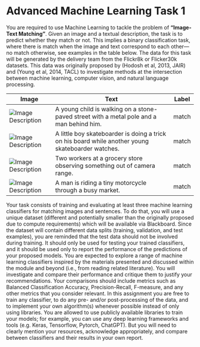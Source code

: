 # Advanced Machine Learning Task 1
You are required to use Machine Learning to tackle the problem of **“Image-Text Matching”**. Given an image and a textual description, the task is to predict whether they match or not. This implies a binary classification task, where there is match when the image and text correspond to each other—no match otherwise, see examples in the table below. The data for this task will be generated by the delivery team from the Flickr8k or Flicker30k datasets. This data was originally proposed by (Hodosh et al, 2013, JAIR) and (Young et al, 2014, TACL) to investigate methods at the intersection between machine learning, computer vision, and natural language processing.

| Image | Text | Label |
| ----- | ---- | ----- |
| ![Image Description](image_url) | A young child is walking on a stone-paved street with a metal pole and a man behind him. | match |
| ![Image Description](image_url) | A little boy skateboarder is doing a trick on his board while another young skateboarder watches. | match |
| ![Image Description](image_url) | Two workers at a grocery store observing something out of camera range. | match |
| ![Image Description](image_url) | A man is riding a tiny motorcycle through a busy market. | match |

Your task consists of training and evaluating at least three machine learning classifiers for matching images and sentences. To do that, you will use a unique dataset (different and potentially smaller than the originally proposed due to compute requirements) which will be available via Blackboard. Since the dataset will contain different data splits (training, validation, and test examples), you are reminded that the test data should not be involved during training. It should only be used for testing your trained classifiers, and it should be used only to report the performance of the predictions of your proposed models.
You are expected to explore a range of machine learning classifiers inspired by the materials presented and discussed within the module and beyond (i.e., from reading related literature). You will investigate and compare their performance and critique them to justify your recommendations. Your comparisons should include metrics such as Balanced Classification Accuracy, Precision-Recall, F-measure, and any other metrics that you consider relevant. In this assignment you are free to train any classifier, to do any pre- and/or post-processing of the data, and to implement your own algorithm(s) whenever possible instead of only using libraries. You are allowed to use publicly available libraries to train your models; for example, you can use any deep learning frameworks and tools (e.g. Keras, Tensorflow, Pytorch, ChatGPT). But you will need to clearly mention your resources, acknowledge appropriately, and compare between classifiers and their results in your own report.
